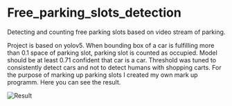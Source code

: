 # Free_parking_slots_detection
Detecting and counting free parking slots based on video stream of parking.

Project is based on yolov5. When bounding box of a car is fulfilling more than 0.1 space of parking slot, parking slot is counted as occupied. 
Model should be at least 0.71 confident that car is a car. Threshold was tuned to consistently detect cars and not to detect humans with shopping carts. 
For the purpose of marking up parking slots I created my own mark up programm.
Here you can see the result.

![Result](data/parking.gif)
